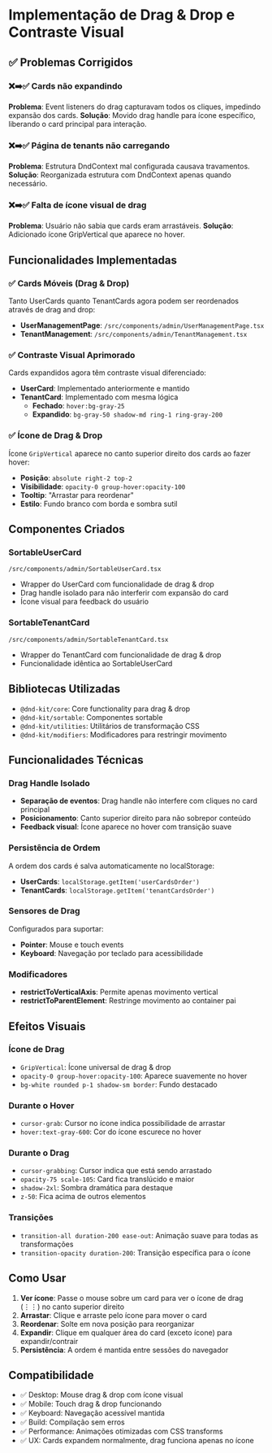 # Implementação de Drag & Drop e Contraste Visual

## ✅ Problemas Corrigidos

### ❌➡️✅ Cards não expandindo
**Problema**: Event listeners do drag capturavam todos os cliques, impedindo expansão dos cards.
**Solução**: Movido drag handle para ícone específico, liberando o card principal para interação.

### ❌➡️✅ Página de tenants não carregando
**Problema**: Estrutura DndContext mal configurada causava travamentos.
**Solução**: Reorganizada estrutura com DndContext apenas quando necessário.

### ❌➡️✅ Falta de ícone visual de drag
**Problema**: Usuário não sabia que cards eram arrastáveis.
**Solução**: Adicionado ícone GripVertical que aparece no hover.

## Funcionalidades Implementadas

### ✅ Cards Móveis (Drag & Drop)
Tanto UserCards quanto TenantCards agora podem ser reordenados através de drag and drop:

- **UserManagementPage**: `/src/components/admin/UserManagementPage.tsx`
- **TenantManagement**: `/src/components/admin/TenantManagement.tsx`

### ✅ Contraste Visual Aprimorado
Cards expandidos agora têm contraste visual diferenciado:

- **UserCard**: Implementado anteriormente e mantido
- **TenantCard**: Implementado com mesma lógica
  - **Fechado**: `hover:bg-gray-25`
  - **Expandido**: `bg-gray-50 shadow-md ring-1 ring-gray-200`

### ✅ Ícone de Drag & Drop
Ícone `GripVertical` aparece no canto superior direito dos cards ao fazer hover:

- **Posição**: `absolute right-2 top-2`
- **Visibilidade**: `opacity-0 group-hover:opacity-100`
- **Tooltip**: "Arrastar para reordenar"
- **Estilo**: Fundo branco com borda e sombra sutil

## Componentes Criados

### SortableUserCard
`/src/components/admin/SortableUserCard.tsx`
- Wrapper do UserCard com funcionalidade de drag & drop
- Drag handle isolado para não interferir com expansão do card
- Ícone visual para feedback do usuário

### SortableTenantCard
`/src/components/admin/SortableTenantCard.tsx`
- Wrapper do TenantCard com funcionalidade de drag & drop
- Funcionalidade idêntica ao SortableUserCard

## Bibliotecas Utilizadas

- `@dnd-kit/core`: Core functionality para drag & drop
- `@dnd-kit/sortable`: Componentes sortable
- `@dnd-kit/utilities`: Utilitários de transformação CSS
- `@dnd-kit/modifiers`: Modificadores para restringir movimento

## Funcionalidades Técnicas

### Drag Handle Isolado
- **Separação de eventos**: Drag handle não interfere com cliques no card principal
- **Posicionamento**: Canto superior direito para não sobrepor conteúdo
- **Feedback visual**: Ícone aparece no hover com transição suave

### Persistência de Ordem
A ordem dos cards é salva automaticamente no localStorage:
- **UserCards**: `localStorage.getItem('userCardsOrder')`
- **TenantCards**: `localStorage.getItem('tenantCardsOrder')`

### Sensores de Drag
Configurados para suportar:
- **Pointer**: Mouse e touch events
- **Keyboard**: Navegação por teclado para acessibilidade

### Modificadores
- **restrictToVerticalAxis**: Permite apenas movimento vertical
- **restrictToParentElement**: Restringe movimento ao container pai

## Efeitos Visuais

### Ícone de Drag
- `GripVertical`: Ícone universal de drag & drop
- `opacity-0 group-hover:opacity-100`: Aparece suavemente no hover
- `bg-white rounded p-1 shadow-sm border`: Fundo destacado

### Durante o Hover
- `cursor-grab`: Cursor no ícone indica possibilidade de arrastar
- `hover:text-gray-600`: Cor do ícone escurece no hover

### Durante o Drag
- `cursor-grabbing`: Cursor indica que está sendo arrastado
- `opacity-75 scale-105`: Card fica translúcido e maior
- `shadow-2xl`: Sombra dramática para destaque
- `z-50`: Fica acima de outros elementos

### Transições
- `transition-all duration-200 ease-out`: Animação suave para todas as transformações
- `transition-opacity duration-200`: Transição específica para o ícone

## Como Usar

1. **Ver ícone**: Passe o mouse sobre um card para ver o ícone de drag (⋮⋮) no canto superior direito
2. **Arrastar**: Clique e arraste pelo ícone para mover o card
3. **Reordenar**: Solte em nova posição para reorganizar
4. **Expandir**: Clique em qualquer área do card (exceto ícone) para expandir/contrair
5. **Persistência**: A ordem é mantida entre sessões do navegador

## Compatibilidade

- ✅ Desktop: Mouse drag & drop com ícone visual
- ✅ Mobile: Touch drag & drop funcionando
- ✅ Keyboard: Navegação acessível mantida
- ✅ Build: Compilação sem erros
- ✅ Performance: Animações otimizadas com CSS transforms
- ✅ UX: Cards expandem normalmente, drag funciona apenas no ícone
